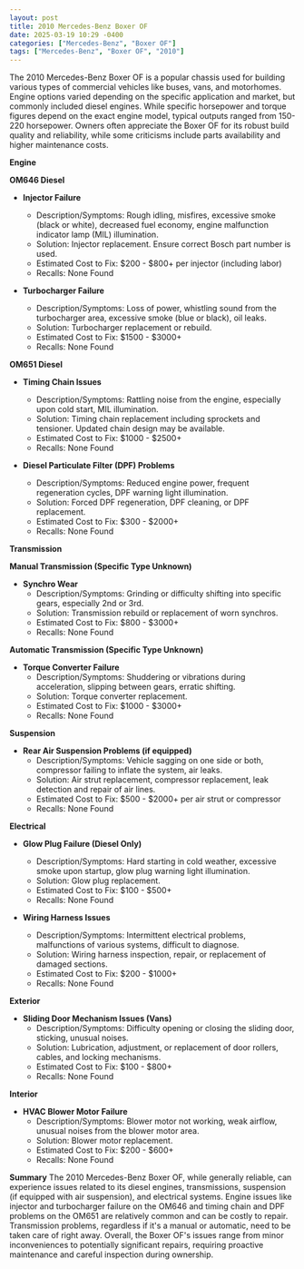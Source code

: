 ```yaml
---
layout: post
title: 2010 Mercedes-Benz Boxer OF
date: 2025-03-19 10:29 -0400
categories: ["Mercedes-Benz", "Boxer OF"]
tags: ["Mercedes-Benz", "Boxer OF", "2010"]
---
```

The 2010 Mercedes-Benz Boxer OF is a popular chassis used for building various types of commercial vehicles like buses, vans, and motorhomes. Engine options varied depending on the specific application and market, but commonly included diesel engines. While specific horsepower and torque figures depend on the exact engine model, typical outputs ranged from 150-220 horsepower. Owners often appreciate the Boxer OF for its robust build quality and reliability, while some criticisms include parts availability and higher maintenance costs.

**Engine**

**OM646 Diesel**

*   **Injector Failure**
    *   Description/Symptoms: Rough idling, misfires, excessive smoke (black or white), decreased fuel economy, engine malfunction indicator lamp (MIL) illumination.
    *   Solution: Injector replacement. Ensure correct Bosch part number is used.
    *   Estimated Cost to Fix: $200 - $800+ per injector (including labor)
    *   Recalls: None Found

*   **Turbocharger Failure**
    *   Description/Symptoms: Loss of power, whistling sound from the turbocharger area, excessive smoke (blue or black), oil leaks.
    *   Solution: Turbocharger replacement or rebuild.
    *   Estimated Cost to Fix: $1500 - $3000+
    *   Recalls: None Found

**OM651 Diesel**

*   **Timing Chain Issues**
    *   Description/Symptoms: Rattling noise from the engine, especially upon cold start, MIL illumination.
    *   Solution: Timing chain replacement including sprockets and tensioner. Updated chain design may be available.
    *   Estimated Cost to Fix: $1000 - $2500+
    *   Recalls: None Found

*   **Diesel Particulate Filter (DPF) Problems**
    *   Description/Symptoms: Reduced engine power, frequent regeneration cycles, DPF warning light illumination.
    *   Solution: Forced DPF regeneration, DPF cleaning, or DPF replacement.
    *   Estimated Cost to Fix: $300 - $2000+
    *   Recalls: None Found

**Transmission**

**Manual Transmission (Specific Type Unknown)**

*   **Synchro Wear**
    *   Description/Symptoms: Grinding or difficulty shifting into specific gears, especially 2nd or 3rd.
    *   Solution: Transmission rebuild or replacement of worn synchros.
    *   Estimated Cost to Fix: $800 - $3000+
    *   Recalls: None Found

**Automatic Transmission (Specific Type Unknown)**

*   **Torque Converter Failure**
    *   Description/Symptoms: Shuddering or vibrations during acceleration, slipping between gears, erratic shifting.
    *   Solution: Torque converter replacement.
    *   Estimated Cost to Fix: $1000 - $3000+
    *   Recalls: None Found

**Suspension**

*   **Rear Air Suspension Problems (if equipped)**
    *   Description/Symptoms: Vehicle sagging on one side or both, compressor failing to inflate the system, air leaks.
    *   Solution: Air strut replacement, compressor replacement, leak detection and repair of air lines.
    *   Estimated Cost to Fix: $500 - $2000+ per air strut or compressor
    *   Recalls: None Found

**Electrical**

*   **Glow Plug Failure (Diesel Only)**
    *   Description/Symptoms: Hard starting in cold weather, excessive smoke upon startup, glow plug warning light illumination.
    *   Solution: Glow plug replacement.
    *   Estimated Cost to Fix: $100 - $500+
    *   Recalls: None Found

*   **Wiring Harness Issues**
    *   Description/Symptoms: Intermittent electrical problems, malfunctions of various systems, difficult to diagnose.
    *   Solution: Wiring harness inspection, repair, or replacement of damaged sections.
    *   Estimated Cost to Fix: $200 - $1000+
    *   Recalls: None Found

**Exterior**

*   **Sliding Door Mechanism Issues (Vans)**
    *   Description/Symptoms: Difficulty opening or closing the sliding door, sticking, unusual noises.
    *   Solution: Lubrication, adjustment, or replacement of door rollers, cables, and locking mechanisms.
    *   Estimated Cost to Fix: $100 - $800+
    *   Recalls: None Found

**Interior**

*   **HVAC Blower Motor Failure**
    *   Description/Symptoms: Blower motor not working, weak airflow, unusual noises from the blower motor area.
    *   Solution: Blower motor replacement.
    *   Estimated Cost to Fix: $200 - $600+
    *   Recalls: None Found

**Summary**
The 2010 Mercedes-Benz Boxer OF, while generally reliable, can experience issues related to its diesel engines, transmissions, suspension (if equipped with air suspension), and electrical systems. Engine issues like injector and turbocharger failure on the OM646 and timing chain and DPF problems on the OM651 are relatively common and can be costly to repair. Transmission problems, regardless if it's a manual or automatic, need to be taken care of right away. Overall, the Boxer OF's issues range from minor inconveniences to potentially significant repairs, requiring proactive maintenance and careful inspection during ownership.

